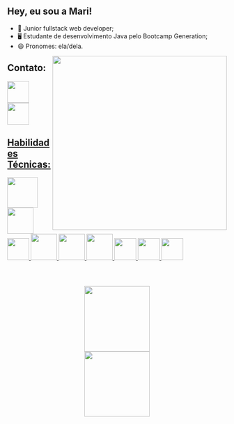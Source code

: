## Hey, eu sou a Mari! 

- 🔭 Junior fullstack web developer;
- 🖥 Estudante de desenvolvimento Java pelo Bootcamp Generation;
- 😄 Pronomes: ela/dela.
<img align="right" height = "400" widht="400em" src=https://i.imgur.com/tIo4Jz7.png />

<div align="left" justifyContent="center"> 
<h2> Contato:</h2>
<a href="https://linkedin.com/in/Marianadsm">
  <img height="50rem" widht="50rem" src="https://cdn-icons-png.flaticon.com/512/3536/3536505.png"/>
<a href = "mailto:mariana.dsm@hotmail.com">
  <img height="50rem" widht="50rem" src="https://cdn-icons-png.flaticon.com/512/3296/3296467.png">
 <br>
 </div>
 <h2> Habilidades Técnicas: </h2>
 <div>
<link rel="stylesheet" href="https://cdn.jsdelivr.net/gh/devicons/devicon@v2.15.1/devicon.min.css">
<img height = "70em" src="https://cdn.jsdelivr.net/gh/devicons/devicon/icons/java/java-original.svg" />
<img height = "60em" src="https://cdn.jsdelivr.net/gh/devicons/devicon/icons/mysql/mysql-plain.svg" />
<img height = "50em" src="https://cdn.jsdelivr.net/gh/devicons/devicon/icons/spring/spring-original.svg" />
<img height = "60em" src="https://cdn.jsdelivr.net/gh/devicons/devicon/icons/react/react-original-wordmark.svg" />
<img height = "60em" src="https://cdn.jsdelivr.net/gh/devicons/devicon/icons/html5/html5-original-wordmark.svg" />
<img height = "60em" src="https://cdn.jsdelivr.net/gh/devicons/devicon/icons/css3/css3-original-wordmark.svg" />
<img height = "50em" src="https://cdn.jsdelivr.net/gh/devicons/devicon/icons/typescript/typescript-original.svg" />
<img height = "50em" src="https://cdn.jsdelivr.net/gh/devicons/devicon/icons/javascript/javascript-original.svg" />
<img height = "50em" src="https://cdn.jsdelivr.net/gh/devicons/devicon/icons/git/git-original.svg" />
</div>
 
  <br>
 
  <h1></h1>
<div align="center" >
<a href="https://github.com/Marianadsm">
  <img align="center" height="150em" widht="150em" src="https://github-readme-stats.vercel.app/api?username=Marianadsm&show_icons=true&theme=dracula&include_all_commits=true&count_private=true"/>
  <br>
  <img align="center" height="150em" widht="200em" src="https://github-readme-stats.vercel.app/api/top-langs/?username=Marianadsm&layout=compact&langs_count=7&theme=dracula"/>
</div>




 
 
